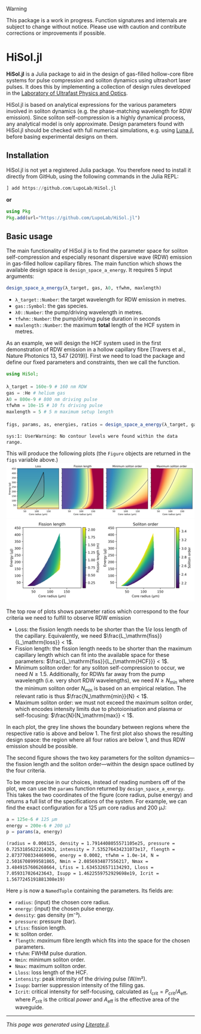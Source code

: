 
> [!WARNING]
> This package is a work in progress. Function signatures and internals are subject to change without notice. Please use with caution and contribute corrections or improvements if possible.

# HiSol.jl

**HiSol.jl** is a Julia package to aid in the design of gas-filled hollow-core fibre systems for pulse compression and soliton dynamics using ultrashort laser pulses. It does this by implementing a collection of design rules developed in the [Laboratory of Ultrafast Physics and Optics](https://lupo-lab.com).

HiSol.jl is based on analytical expressions for the various parameters involved in soliton dynamics (e.g. the phase-matching wavelength for RDW emission). Since soliton self-compression is a highly dynamical process, any analytical model is only approximate. Design parameters found with HiSol.jl should be checked with full numerical simulations, e.g. using [Luna.jl](https://github.com/LupoLab/Luna.jl), before basing experimental designs on them.

## Installation
HiSol.jl is not yet a registered Julia package. You therefore need to install it directly from GitHub, using the following commands in the Julia REPL:
```julia
] add https://github.com/LupoLab/HiSol.jl
```
**or**
```julia
using Pkg
Pkg.add(url="https://github.com/LupoLab/HiSol.jl")
```

## Basic usage
The main functionality of HiSol.jl is to find the parameter space for soliton self-compression and especially resonant dispersive wave (RDW) emission in gas-filled hollow capillary fibres. The main function which shows the available design space is `design_space_a_energy`. It requires 5 input arguments:
```julia
design_space_a_energy(λ_target, gas, λ0, τfwhm, maxlength)
```
- `λ_target::Number`: the target wavelength for RDW emission in metres.
- `gas::Symbol`: the gas species.
- `λ0::Number`: the pump/driving wavelength in metres.
- `τfwhm::Number`: the pump/driving pulse duration in seconds
- `maxlength::Number`: the maximum **total** length of the HCF system in metres.

As an example, we will design the HCF system used in the first demonstration of RDW emission in a hollow capillary fibre [Travers et al., Nature Photonics 13, 547 (2019)]. First we need to load the package and define our fixed parameters and constraints, then we call the function.

````julia
using HiSol;

λ_target = 160e-9 # 160 nm RDW
gas = :He # helium gas
λ0 = 800e-9 # 800 nm driving pulse
τfwhm = 10e-15 # 10 fs driving pulse
maxlength = 5 # 5 m maximum setup length

figs, params, as, energies, ratios = design_space_a_energy(λ_target, gas, λ0, τfwhm, maxlength)
````

````
sys:1: UserWarning: No contour levels were found within the data range.

````

This will produce the following plots (the `Figure` objects are returned in the `figs` variable above.)
![Criteria ratios for design space example](examples/readme/figures/readme_ex_1a.svg)
![Fission length and soliton order in design space example](examples/readme/figures/readme_ex_1b.svg)

The top row of plots shows parameter ratios which correspond to the four criteria we need to fulfill to observe RDW emission
- Loss: the fission length needs to be shorter than the $1/e$ loss length of the capillary. Equivalently, we need $\frac{L_\mathrm{fiss}}{L_\mathrm{loss}} < 1$.
- Fission length: the fission length needs to be shorter than the maximum capillary length which can fit into the available space for these parameters: $\frac{L_\mathrm{fiss}}{L_{\mathrm{HCF}}} < 1$.
- Minimum soliton order: for any soliton self-compression to occur, we need $N \geq 1.5$. Additionally, for RDWs far away from the pump wavelength (i.e. very short RDW wavelengths), we need $N \geq N_\mathrm{min}$ where the minimum soliton order $N_\mathrm{min}$ is based on an empirical relation. The relevant ratio is thus $\frac{N_\mathrm{min}}{N} < 1$.
- Maximum soliton order: we must not exceed the maximum soliton order, which encodes intensity limits due to photoionisation and plasma or self-focusing: $\frac{N}{N_\mathrm{max}} < 1$.

In each plot, the grey line shows the boundary between regions where the respective ratio is above and below $1$. The first plot also shows the resulting design space: the region where all four ratios are below $1$, and thus RDW emission should be possible.

The second figure shows the two key parameters for the soliton dynamics&mdash;the fission length and the soliton order&mdash;within the design space outlined by the four criteria.

To be more precise in our choices, instead of reading numbers off of the plot, we can use the `params` function returned by `design_space_a_energy`. This takes the two coordinates of the figure (core radius, pulse energy) and returns a full list of the specifications of the system. For example, we can find the exact configuration for a 125 μm core radius and 200 μJ:

````julia
a = 125e-6 # 125 μm
energy = 200e-6 # 200 μJ
p = params(a, energy)
````

````
(radius = 0.000125, density = 1.7914408055571105e25, pressure = 0.7253185622214363, intensity = 7.535276434231073e17, flength = 2.8737700334469096, energy = 0.0002, τfwhm = 1.0e-14, N = 2.5016708999581865, Nmin = 2.0856934877556217, Nmax = 3.4849157606268664, Lfiss = 1.6345326571134293, Lloss = 7.059317026423643, Isupp = 1.4622559752929698e19, Icrit = 1.5677245191881308e19)
````

Here `p` is now a `NamedTuple` containing the parameters. Its fields are:
- `radius`: (input) the chosen core radius.
- `energy`: (input) the chosen pulse energy.
- `density`: gas density (m⁻³).
- `pressure`: pressure (bar).
- `Lfiss`: fission length.
- `N`: soliton order.
- `flength`: *maximum* fibre length which fits into the space for the chosen parameters.
- `τfwhm`: FWHM pulse duration.
- `Nmin`: minimum soliton order.
- `Nmax`: maximum soliton order.
- `Lloss`: loss length of the HCF.
- `intensity`: peak intensity of the driving pulse (W/m²).
- `Isupp`: barrier suppression intensity of the filling gas.
- `Icrit`: critical intensity for self-focusing, calculated as $I_\mathrm{crit} = P_\mathrm{crit}/A_\mathrm{eff}$, where $P_\mathrm{crit}$ is the critical *power* and $A_\mathrm{eff}$ is the effective area of the waveguide.

---

*This page was generated using [Literate.jl](https://github.com/fredrikekre/Literate.jl).*

